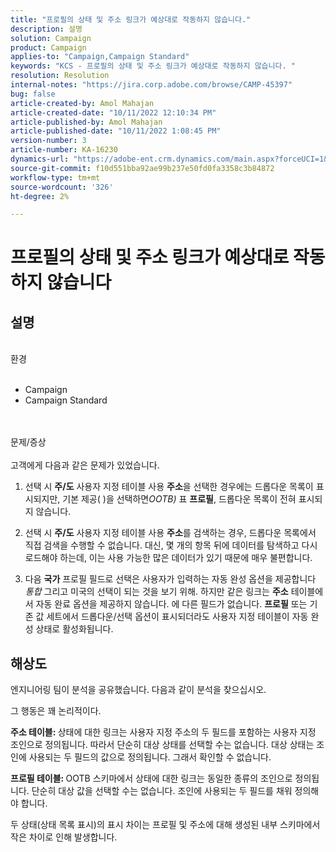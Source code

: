 ```yaml
---
title: "프로필의 상태 및 주소 링크가 예상대로 작동하지 않습니다."
description: 설명
solution: Campaign
product: Campaign
applies-to: "Campaign,Campaign Standard"
keywords: "KCS - 프로필의 상태 및 주소 링크가 예상대로 작동하지 않습니다. "
resolution: Resolution
internal-notes: "https://jira.corp.adobe.com/browse/CAMP-45397"
bug: false
article-created-by: Amol Mahajan
article-created-date: "10/11/2022 12:10:34 PM"
article-published-by: Amol Mahajan
article-published-date: "10/11/2022 1:08:45 PM"
version-number: 3
article-number: KA-16230
dynamics-url: "https://adobe-ent.crm.dynamics.com/main.aspx?forceUCI=1&pagetype=entityrecord&etn=knowledgearticle&id=ca7341b2-5d49-ed11-bba2-002248086cae"
source-git-commit: f10d551bba92ae99b237e50fd0fa3358c3b84872
workflow-type: tm+mt
source-wordcount: '326'
ht-degree: 2%

---
```


# 프로필의 상태 및 주소 링크가 예상대로 작동하지 않습니다

## 설명

<br>환경<br><br>
- Campaign
- Campaign Standard

<br><br>문제/증상<br><br>
고객에게 다음과 같은 문제가 있었습니다.

1. 선택 시 <b>주/도</b> 사용자 지정 테이블 사용 <b>주소</b>을 선택한 경우에는 드롭다운 목록이 표시되지만, 기본 제공( )을 선택하면&#x200B;*OOTB)* 표 <b>프로필</b>, 드롭다운 목록이 전혀 표시되지 않습니다.

2. 선택 시 <b>주/도</b> 사용자 지정 테이블 사용 <b>주소</b>를 검색하는 경우, 드롭다운 목록에서 직접 검색을 수행할 수 없습니다. 대신, 몇 개의 항목 뒤에 데이터를 탐색하고 다시 로드해야 하는데, 이는 사용 가능한 많은 데이터가 있기 때문에 매우 불편합니다.

3. 다음 <b>국가</b> 프로필 필드로 선택은 사용자가 입력하는 자동 완성 옵션을 제공합니다 *통합* 그리고 미국의 선택이 되는 것을 보기 위해. 하지만 같은 링크는 <b>주소</b> 테이블에서 자동 완료 옵션을 제공하지 않습니다. 에 다른 필드가 없습니다. <b>프로필</b> 또는 기존 값 세트에서 드롭다운/선택 옵션이 표시되더라도 사용자 지정 테이블이 자동 완성 상태로 활성화됩니다.


## 해상도


엔지니어링 팀이 분석을 공유했습니다. 다음과 같이 분석을 찾으십시오.

그 행동은 꽤 논리적이다.

<b>주소 테이블: </b>상태에 대한 링크는 사용자 지정 주소의 두 필드를 포함하는 사용자 지정 조인으로 정의됩니다. 따라서 단순히 대상 상태를 선택할 수는 없습니다.
대상 상태는 조인에 사용되는 두 필드의 값으로 정의됩니다. 그래서 확인할 수 없습니다.

<b>프로필 테이블: </b>OOTB 스키마에서 상태에 대한 링크는 동일한 종류의 조인으로 정의됩니다. 단순히 대상 값을 선택할 수는 없습니다. 조인에 사용되는 두 필드를 채워 정의해야 합니다.

두 상태(상태 목록 표시)의 표시 차이는 프로필 및 주소에 대해 생성된 내부 스키마에서 작은 차이로 인해 발생합니다.


